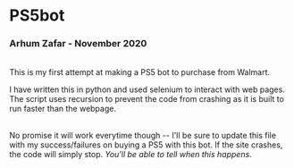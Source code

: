 # PS5bot

### Arhum Zafar - November 2020
<br>
This is my first attempt at making a PS5 bot to purchase from Walmart.

I have written this in python and used selenium to interact with web pages. The script uses recursion to prevent the code from crashing as it is built to run faster than the webpage. 
<br>
<br>

No promise it will work everytime though -- I'll be sure to update this file with my success/failures on buying a PS5 with this bot.
If the site crashes, the code will simply stop. *You'll be able to tell when this happens*.



